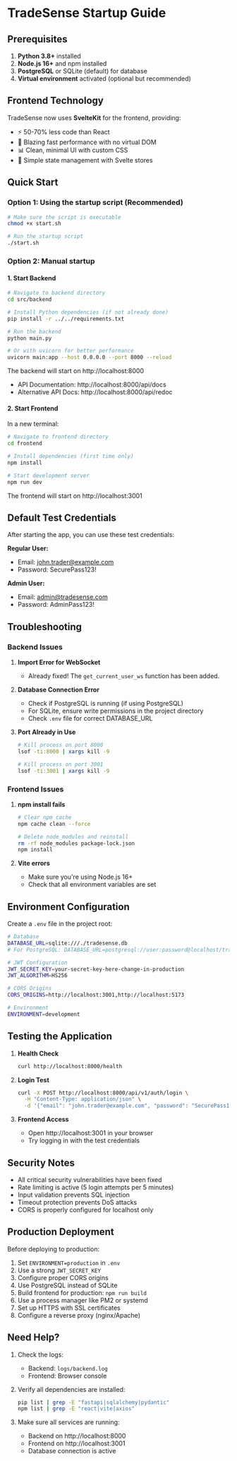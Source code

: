 # TradeSense Startup Guide

## Prerequisites

1. **Python 3.8+** installed
2. **Node.js 16+** and npm installed
3. **PostgreSQL** or SQLite (default) for database
4. **Virtual environment** activated (optional but recommended)

## Frontend Technology

TradeSense now uses **SvelteKit** for the frontend, providing:
- ⚡ 50-70% less code than React
- 🚀 Blazing fast performance with no virtual DOM
- 📊 Clean, minimal UI with custom CSS
- 🔄 Simple state management with Svelte stores

## Quick Start

### Option 1: Using the startup script (Recommended)

```bash
# Make sure the script is executable
chmod +x start.sh

# Run the startup script
./start.sh
```

### Option 2: Manual startup

#### 1. Start Backend

```bash
# Navigate to backend directory
cd src/backend

# Install Python dependencies (if not already done)
pip install -r ../../requirements.txt

# Run the backend
python main.py

# Or with uvicorn for better performance
uvicorn main:app --host 0.0.0.0 --port 8000 --reload
```

The backend will start on http://localhost:8000
- API Documentation: http://localhost:8000/api/docs
- Alternative API Docs: http://localhost:8000/api/redoc

#### 2. Start Frontend

In a new terminal:

```bash
# Navigate to frontend directory
cd frontend

# Install dependencies (first time only)
npm install

# Start development server
npm run dev
```

The frontend will start on http://localhost:3001

## Default Test Credentials

After starting the app, you can use these test credentials:

**Regular User:**
- Email: john.trader@example.com
- Password: SecurePass123!

**Admin User:**
- Email: admin@tradesense.com
- Password: AdminPass123!

## Troubleshooting

### Backend Issues

1. **Import Error for WebSocket**
   - Already fixed! The `get_current_user_ws` function has been added.

2. **Database Connection Error**
   - Check if PostgreSQL is running (if using PostgreSQL)
   - For SQLite, ensure write permissions in the project directory
   - Check `.env` file for correct DATABASE_URL

3. **Port Already in Use**
   ```bash
   # Kill process on port 8000
   lsof -ti:8000 | xargs kill -9
   
   # Kill process on port 3001
   lsof -ti:3001 | xargs kill -9
   ```

### Frontend Issues

1. **npm install fails**
   ```bash
   # Clear npm cache
   npm cache clean --force
   
   # Delete node_modules and reinstall
   rm -rf node_modules package-lock.json
   npm install
   ```

2. **Vite errors**
   - Make sure you're using Node.js 16+
   - Check that all environment variables are set

## Environment Configuration

Create a `.env` file in the project root:

```bash
# Database
DATABASE_URL=sqlite:///./tradesense.db
# For PostgreSQL: DATABASE_URL=postgresql://user:password@localhost/tradesense

# JWT Configuration
JWT_SECRET_KEY=your-secret-key-here-change-in-production
JWT_ALGORITHM=HS256

# CORS Origins
CORS_ORIGINS=http://localhost:3001,http://localhost:5173

# Environment
ENVIRONMENT=development
```

## Testing the Application

1. **Health Check**
   ```bash
   curl http://localhost:8000/health
   ```

2. **Login Test**
   ```bash
   curl -X POST http://localhost:8000/api/v1/auth/login \
     -H "Content-Type: application/json" \
     -d '{"email": "john.trader@example.com", "password": "SecurePass123!"}'
   ```

3. **Frontend Access**
   - Open http://localhost:3001 in your browser
   - Try logging in with the test credentials

## Security Notes

- All critical security vulnerabilities have been fixed
- Rate limiting is active (5 login attempts per 5 minutes)
- Input validation prevents SQL injection
- Timeout protection prevents DoS attacks
- CORS is properly configured for localhost only

## Production Deployment

Before deploying to production:

1. Set `ENVIRONMENT=production` in `.env`
2. Use a strong `JWT_SECRET_KEY`
3. Configure proper CORS origins
4. Use PostgreSQL instead of SQLite
5. Build frontend for production: `npm run build`
6. Use a process manager like PM2 or systemd
7. Set up HTTPS with SSL certificates
8. Configure a reverse proxy (nginx/Apache)

## Need Help?

1. Check the logs:
   - Backend: `logs/backend.log`
   - Frontend: Browser console

2. Verify all dependencies are installed:
   ```bash
   pip list | grep -E "fastapi|sqlalchemy|pydantic"
   npm list | grep -E "react|vite|axios"
   ```

3. Make sure all services are running:
   - Backend on http://localhost:8000
   - Frontend on http://localhost:3001
   - Database connection is active